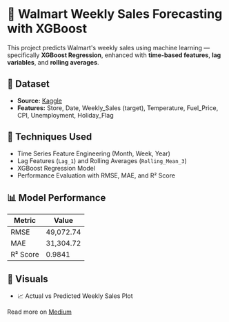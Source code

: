 # 🧮 Walmart Weekly Sales Forecasting with XGBoost

This project predicts Walmart's weekly sales using machine learning — specifically **XGBoost Regression**, enhanced with **time-based features**, **lag variables**, and **rolling averages**.

## 📁 Dataset

- **Source:** [Kaggle](https://www.kaggle.com/datasets/yasserh/walmart-dataset)  
- **Features:** Store, Date, Weekly_Sales (target), Temperature, Fuel_Price, CPI, Unemployment, Holiday_Flag

## 🧠 Techniques Used

- Time Series Feature Engineering (Month, Week, Year)
- Lag Features (`Lag_1`) and Rolling Averages (`Rolling_Mean_3`)
- XGBoost Regression Model
- Performance Evaluation with RMSE, MAE, and R² Score

## 📊 Model Performance

| Metric      | Value       |
|-------------|-------------|
| RMSE        | 49,072.74   |
| MAE         | 31,304.72   |
| R² Score    | 0.9841      |


## 📌 Visuals

- 📈 Actual vs Predicted Weekly Sales Plot

Read more on [Medium](https://medium.com/@janeajodo/forecasting-walmart-weekly-sales-with-xgboost-e874157fadc7)



